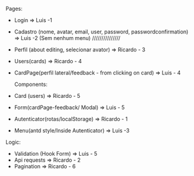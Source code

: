 Pages:

- Login => Luis -1
- Cadastro (nome, avatar, email, user, password, passwordconfirmation) => Luis -2
  (Sem nenhum menu)
  ///////////////
- Perfil (about editing, selecionar avator) => Ricardo - 3
- Users(cards) => Ricardo - 4
- CardPage(perfil lateral/feedback - from clicking on card) => Luis - 4

  Components:

- Card (users) => Ricardo - 5
- Form(cardPage-feedback/ Modal) => Luis - 5
- Autenticator(rotas/localStorage) => Ricardo - 1
- Menu(antd style/Inside Autenticator) => Luis -3

Logic:

- Validation (Hook Form) => Luis - 5
- Api requests => Ricardo - 2
- Pagination => Ricardo - 6
